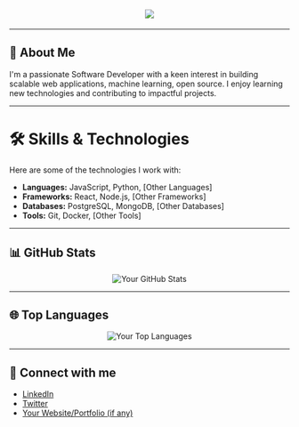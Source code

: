 <h1 align="center">
  <img src="https://readme-typing-svg.herokuapp.com/?font=Righteous&size=35&center=true&vCenter=true&width=500&height=70&duration=4000&lines=Hi+👋;+I'm+Elizabeth+Panashe+Pfachi;"/>
</h1>

---

## 👋 About Me

I'm a passionate  Software Developer with a keen interest in  building scalable web applications, machine learning, open source. I enjoy learning new technologies and contributing to impactful projects.

---

# 🛠️ Skills & Technologies

Here are some of the technologies I work with:

*   **Languages:** JavaScript, Python, [Other Languages]
*   **Frameworks:** React, Node.js, [Other Frameworks]
*   **Databases:** PostgreSQL, MongoDB, [Other Databases]
*   **Tools:** Git, Docker, [Other Tools]

---

## 📊 GitHub Stats

<p align="center">
  <img src="https://github-readme-stats.vercel.app/api?username=YOUR_GITHUB_USERNAME&show_icons=true&theme=radical&include_all_commits=true&count_private=true" alt="Your GitHub Stats" />
</p>

---

## 🌐 Top Languages

<p align="center">
  <img src="https://github-readme-stats.vercel.app/api/top-langs/?username=YOUR_GITHUB_USERNAME&layout=compact&theme=radical" alt="Your Top Languages" />
</p>

---

## 🤝 Connect with me

*   [LinkedIn](https://www.linkedin.com/in/your-linkedin-profile)
*   [Twitter](https://twitter.com/your-twitter-handle)
*   [Your Website/Portfolio (if any)](https://your-website.com)

<!--
<section align="center">
  <a href="https://www.linkedin.com/in/elizabethpfachi" target="_blank">
    <img src="https://img"

**PenguinPepper/PenguinPepper** is a ✨ _special_ ✨ repository because its `README.md` (this file) appears on your GitHub profile.

Here are some ideas to get you started:

- 🔭 I’m currently working on ...
- 🌱 I’m currently learning ...
- 👯 I’m looking to collaborate on ...
- 🤔 I’m looking for help with ...
- 💬 Ask me about ...
- 📫 How to reach me: ...
- 😄 Pronouns: ...
- ⚡ Fun fact: ...
-->
